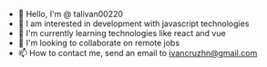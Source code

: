 - 👋 Hello, I'm @ talivan00220
- 👀 I am interested in development with javascript technologies
- 🌱 I'm currently learning technologies like react and vue
- 💞️ I'm looking to collaborate on remote jobs
- 📫 How to contact me, send an email to ivancruzhn@gmail.com

<!---
talivan00220/talivan00220 is a ✨ special ✨ repository because its `README.md` (this file) appears on your GitHub profile.
You can click the Preview link to take a look at your changes.
--->
